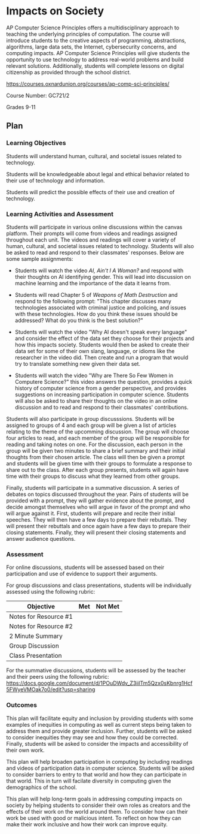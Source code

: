 # Impacts on Society

AP Computer Science Principles offers a multidisciplinary approach to teaching the underlying principles of computation. The course will introduce students to the creative aspects of programming, abstractions, algorithms, large data sets, the Internet, cybersecurity concerns, and computing impacts. AP Computer Science Principles will give students the opportunity to use technology to address real-world problems and build relevant solutions. Additionally, students will complete lessons on digital citizenship as provided through the school district.

https://courses.oxnardunion.org/courses/ap-comp-sci-principles/

Course Number: GC721/2 

Grades 9-11

## Plan

### Learning Objectives

Students will understand human, cultural, and societal issues related to technology. 

Students will be knowledgeable about legal and ethical behavior related to their use of technology and information.

Students will predict the possible effects of their use and creation of technology.


### Learning Activities and Assessment

Students will participate in various online discussions within the canvas platform. Their prompts will come from videos and readings assigned throughout each unit. The videos and readings will cover a variety of human, cultural, and societal issues related to technology. Students will also be asked to read and respond to their classmates' responses. Below are some sample assignments:
    
  - Students will watch the video *AI, Ain't I A Woman?* and respond with their thoughts on AI identifying gender. This will lead into discussion on machine learning and the importance of the data it learns from.

  - Students will read Chapter 5 of *Weapons of Math Destruction* and respond to the following prompt: "This chapter discusses many technologies associated with criminal justice and policing, and issues with these technologies. How do you think these issues should be addressed? What do you think is the best solution?"
 
 - Students will watch the video "Why AI doesn't speak every language" and consider the effect of the data set they choose for their projects and how this impacts society. Students would then be asked to create their data set for some of their own slang, language, or idioms like the researcher in the video did. Then create and run a program that would try to translate something new given their data set.
 
 - Students will watch the video "Why are There So Few Women in Computere Science?" this video answers the question, provides a quick history of computer science from a gender perspective, and provides suggestions on increasing participation in computer science. Students will also be asked to share their thoughts on the video in an online discussion and to read and respond to their classmates' contributions.
 
Students will also participate in group discusssions. Students will be assigned to groups of 4 and each group will be given a list of articles relating to the theme of the upcomming discussion. The group will choose four articles to read, and each member of the group will be responsible for reading and taking notes on one. For the discussion, each person in the group will be given two minutes to share a brief summary and their initial thoughts from their chosen article. The class will then be given a prompt and students will be given time with their groups to formulate a response to share out to the class. After each group presents, students will again have time with their groups to discuss what they learned from other groups.

Finally, students will participate in a summative discussion. A series of debates on topics discussed throughout the year. Pairs of students will be provided with a prompt, they will gather evidence about the prompt, and decide amongst themselves who will argue in favor of the prompt and who will argue against it. First, students will prepare and recite their initial speeches. They will then have a few days to prepare their rebuttals. They will present their rebuttals and once again have a few days to prepare their closing statements. Finally, they will present their closing statements and answer audience questions.

### Assessment

For online discussions, students will be assessed based on their participation and use of evidence to support their arguments.

For group discussions and class presentations, students will be individually assessed using the following rubric:

| Objective  | Met | Not Met |
| ------------- | ------------- | ------------- |
| Notes for Resource #1  |   |   |
| Notes for Resource #2  |   |   |
| 2 Minute Summary  |   |   |
| Group Discussion  |   |   |
| Class Presentation |  |  |

For the summative discussions, students will be assessed by the teacher and their peers using the following rubric:
https://docs.google.com/document/d/1POuDWdv_Z3iilTm5Qzx0sKbnrg1Hcf5FWyeVMOak7o0/edit?usp=sharing

### Outcomes

This plan will facilitate equity and inclusion by providing students with some examples of inequities in computing as well as current steps being taken to address them and provide greater inclusion. Further, students will be asked to consider inequities they may see and how they could be corrected. Finally, students will be asked to consider the impacts and accessibility of their own work.

This plan will help broaden participation in computing by including readings and videos of participation data in computer science. Students will be asked to consider barriers to entry to that world and how they can participate in that world. This in turn will facilate diversity in computing given the demographics of the school.

This plan will help long-term goals in addressing computing impacts on society by helping students to consider their own roles as creators and the effects of their work on the world around them. To consider how can their work be used with good or malicious intent. To reflect on how they can make their work inclusive and how their work can improve equity. 
